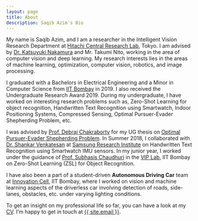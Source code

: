 ```yaml
---
layout: page
title: About
description: Saqib Azim's Bio
---
```


My name is Saqib Azim, and I am a researcher in the Intelligent Vision Research Department at [Hitachi Central Research Lab](https://www.hitachi.com/rd/), Tokyo. I am advised by [Dr. Katsuyuki Nakamura](https://jp.linkedin.com/in/katsuyuki-nakamura-19b9bb88) and Mr. Takumi Nito, working in the area of computer vision and deep learning. My research interests lies in the areas of machine learning, optimization, computer vision, robotics, and image processing.

I graduated with a Bachelors in Electrical Engineering and a Minor in Computer Science from [IIT Bombay](http://www.iitb.ac.in) in 2019. I also received the Undergraduate Research Award 2019. During my undergraduate, I have worked on interesting research problems such as, Zero-Shot Learning for object recognition, Handwritten Text Recognition using Smartwatch, Indoor Positioning Systems, Compressed Sensing, Optimal Pursuer-Evader Shepherding Problem, etc.

I was advised by [Prof. Debraj Chakraborty](https://www.ee.iitb.ac.in/wiki/faculty/dc) for my UG thesis on [Optimal Pursuer-Evader Shepherding Problem]({{site.url}}/assets/pubs/btp_thesis.pdf). In Summer 2018, I collaborated with [Dr. Shankar Venkatesan](https://www.linkedin.com/in/shankar-venkatesan-7a849258/) at [Samsung Research Institute](https://research.samsung.com/sri-b) on Handwritten Text Recognition using Smartwatch IMU sensors. In my junior year, I worked under the guidance of [Prof. Subhasis Chaudhuri](https://www.ee.iitb.ac.in/~sc/main/main.html) in the [VIP Lab](http://www.ee.iitb.ac.in/~viplab/), IIT Bombay on Zero-Shot Learning (ZSL) for Object Recognition.

I have also been a part of a student-driven **Autonomous Driving Car** team at [Innovation Cell](http://www.umiciitb.com/), IIT Bombay, where I worked on vision and machine learning aspects of the driverless car involving detection of roads, side-lanes, obstacles, etc. under varying lighting conditions.

To get an insight on my professional life so far, you can have a look at my [CV]({{site.url}}/assets/CV/CV_short.pdf). I’m happy to get in touch at <a href="mailto:{{ site.email }}">{{ site.email }}</a>.